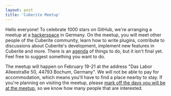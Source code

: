 ```yaml
---
layout: post
title: 'Cuberite Meetup'
---
```

Hello everyone! To celebrate 1000 stars on GitHub, we're arranging a meetup at a [hackerspace](https://en.wikipedia.org/wiki/Hackerspace) in Germany. On the meetup, you will meet other people of the Cuberite community, learn how to write plugins, contribute to discussions about Cuberite's development, implement new features in Cuberite and more. There is an  [agenda](https://github.com/cuberite/MeetupAgenda2016) of things to do, but it isn't final yet. Feel free to suggest something you want to do.

The meetup will happen on February 19-21 at the address "Das Labor Alleestraße 50, 44793 Bochum, Germany". We will not be able to pay for accommodation, which means you'll have to find a place nearby to stay. If you're planning on visiting the meetup, please [mark off the days you will be at the meetup](http://doodle.com/poll/ywaucxvcyzstt36z), so we know how many people that are interested.
